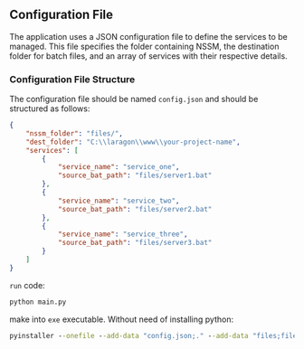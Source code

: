 ## Configuration File

The application uses a JSON configuration file to define the services to be managed. This file specifies the folder containing NSSM, the destination folder for batch files, and an array of services with their respective details.

### Configuration File Structure

The configuration file should be named `config.json` and should be structured as follows:

```json
{
    "nssm_folder": "files/",
    "dest_folder": "C:\\laragon\\www\\your-project-name",
    "services": [
        {
            "service_name": "service_one",
            "source_bat_path": "files/server1.bat"
        },
        {
            "service_name": "service_two",
            "source_bat_path": "files/server2.bat"
        },
        {
            "service_name": "service_three",
            "source_bat_path": "files/server3.bat"
        }
    ]
}

```
 `run` code:
```cmd
python main.py
```
make into `exe` executable. Without need of installing python:
```cmd
pyinstaller --onefile --add-data "config.json;." --add-data "files;files" main.py
```
